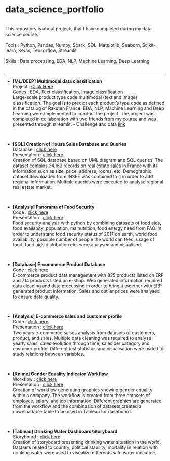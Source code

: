 # data_science_portfolio

<br/>
This repository is about projects that I have completed during my data science course. <br/><br/>
Tools : Python, Pandas, Numpy, Spark, SQL, Matplotlib, Seaborn, Scikit-learn, Keras, Tensorflow, Streamlit<br/><br/>
Skills : Data processing, EDA, NLP, Machine Learning, Deep Learning <br/>
<br/>

----------

- **[ML/DEEP] Multimodal data classification**<br/>
Project : [Click Here](https://rakuten-bimodal-classification.streamlit.app/)<br/>
Codes : [EDA](https://github.com/haejiyun/data_science_portfolio/blob/main/1.%20Multimodal%20classification/1.%20EDA.ipynb), [Text classification](https://github.com/haejiyun/data_science_portfolio/blob/main/1.%20Multimodal%20classification/2.%20ML.ipynb), [Image classification](https://github.com/haejiyun/data_science_portfolio/blob/main/1.%20Multimodal%20classification/3.%20Deep.ipynb)<br/>
Large-scale product type code multimodal (text and image) classification. The goal is to predict each product’s type code as defined in the catalog of Rakuten France. EDA, NLP, Machine Learning and Deep Learning were implemented to conduct the project. The project was completed in collaboration with two friends from my course and was presented through streamlit. - Challenge and data [link](https://challengedata.ens.fr/challenges/35)
<br/>

- **[SQL] Creation of House Sales Database and Queries**<br/>
Database : [click here](https://github.com/haejiyun/data_analysis_portfolio/blob/main/1.%20Sql%20-%20database%20and%20queries/DATAImmo.db)<br/>
Presentation : [click here](https://github.com/haejiyun/data_analysis_portfolio/blob/main/1.%20Sql%20-%20database%20and%20queries/creation_requete_bdd.pdf)<br/>
Creation of SQL database based on UML diagram and SQL queries. The dataset contains 34,169 records on real estate sales in France with its information such as size, price, address, rooms, etc. Demographic dataset downloaded from INSEE was combined to it in order to add regional information. Multiple queries were executed to analyse regional real estate market.
<br/>

- **[Analysis] Panorama of Food Security**<br/>
Code : [click here](https://github.com/haejiyun/data_analysis_portfolio/blob/main/2.%20Analysis%20-%20public%20health/panorama_malnutrition.ipynb)<br/>
Presentation : [click here](https://github.com/haejiyun/data_analysis_portfolio/blob/main/2.%20Analysis%20-%20public%20health/panorama_malnutrition.pdf)<br/>
Food security analysis with python by combining datasets of food aids, food availabity, population, malnutrition, food energy need from FAO. In order to understand food security status of 2017 on earth, world food availability, possible number of people the world can feed, usage of food, food aids distribution etc. were analysed and visualised.
<br/>

- **[Database] E-commerce Product Database**<br/>
Code : [click here](https://github.com/haejiyun/data_analysis_portfolio/blob/main/3.%20Database%20-%20ecommerce/gestion_de_donnees.ipynb)<br/>
E-commerce product data management with 825 products listed on ERP and 714 products listed on e-shop. Web generated information required data cleaning and data processing in order to bring it together with ERP generated product information. Sales and outlier prices were analysed to ensure data quality.
<br/>

- **[Analysis] E-commerce sales and customer profile**<br/>
Code : [click here](https://github.com/haejiyun/data_analysis_portfolio/blob/main/4.%20Analysis%20-%20sales/analyse_de_vente.ipynb)<br/>
Presentation : [click here](https://github.com/haejiyun/data_analysis_portfolio/blob/main/4.%20Analysis%20-%20sales/analyse_ventes.pdf)<br/>
Two years e-commerce salses analysis from datasets of customers, product, and sales. Multiple data cleaning was required to analyse yearly sales, sales evolution through time, sales per category and customer profile. Different test statistics and visualisation were usded to study relations between variables.
<br/>

- **[Knime] Gender Equality Indicator Workflow**<br/>
Workflow : [click here](https://github.com/haejiyun/data_analysis_portfolio/blob/main/5.%20Knime%20-%20Workflow/indicateurs_workflow.knime)<br/>
Presentation : [click here](https://github.com/haejiyun/data_analysis_portfolio/blob/main/5.%20Knime%20-%20Workflow/indicateur_egalite_homme_femme.pdf)<br/>
Creation of workflow generating graphics showing gender equality within a company. The workflow is created from three datasets of employee, salary, and job information. Different graphics are generated from the workflow and the combinasion of datasets created a downloadable table to be used in Tableau for dashboard.
<br/>

- **[Tableau] Drinking Water Dashboard/Storyboard**<br/>
Storyboard : [click here](https://public.tableau.com/app/profile/digitalhip/viz/drinkingwater_16629834019640/tateaupotable)<br/>
Creation of storyboard presenting drinking water situation in the world. Datasets related to country, political stability, mortality in relation with drinking water were used to visualize differents safe water indicators.
<br/>
